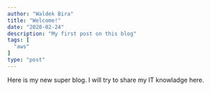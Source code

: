 ```yaml
---
author: "Waldek Bira"
title: "Welcome!"
date: "2020-02-24"
description: "My first post on this blog"
tags: [
  "aws"
]
type: "post"
---
```


Here is my new super blog. I will try to share my IT knowladge here.